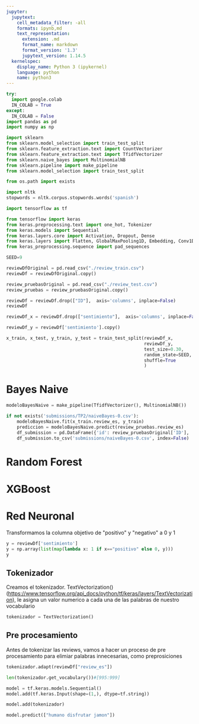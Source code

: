 ```yaml
---
jupyter:
  jupytext:
    cell_metadata_filter: -all
    formats: ipynb,md
    text_representation:
      extension: .md
      format_name: markdown
      format_version: '1.3'
      jupytext_version: 1.14.5
  kernelspec:
    display_name: Python 3 (ipykernel)
    language: python
    name: python3
---
```


```python
try:
  import google.colab
  IN_COLAB = True
except:
  IN_COLAB = False
import pandas as pd 
import numpy as np

import sklearn
from sklearn.model_selection import train_test_split
from sklearn.feature_extraction.text import CountVectorizer
from sklearn.feature_extraction.text import TfidfVectorizer
from sklearn.naive_bayes import MultinomialNB
from sklearn.pipeline import make_pipeline
from sklearn.model_selection import train_test_split

from os.path import exists

import nltk
stopwords = nltk.corpus.stopwords.words('spanish')

import tensorflow as tf

from tensorflow import keras
from keras.preprocessing.text import one_hot, Tokenizer
from keras.models import Sequential
from keras.layers.core import Activation, Dropout, Dense
from keras.layers import Flatten, GlobalMaxPooling1D, Embedding, Conv1D, LSTM, TextVectorization
from keras_preprocessing.sequence import pad_sequences
```

```python
SEED=9
```

```python
reviewDfOriginal = pd.read_csv("./review_train.csv")
reviewDf = reviewDfOriginal.copy()
```

```python
review_pruebasOriginal = pd.read_csv("./review_test.csv")
review_pruebas = review_pruebasOriginal.copy()
```

```python
reviewDf = reviewDf.drop(["ID"],  axis='columns', inplace=False)
reviewDf
```

```python
reviewDf_x = reviewDf.drop(["sentimiento"],  axis='columns', inplace=False)

reviewDf_y = reviewDf['sentimiento'].copy()

x_train, x_test, y_train, y_test = train_test_split(reviewDf_x,
                                                    reviewDf_y,
                                                    test_size=0.30,
                                                    random_state=SEED,
                                                    shuffle=True
                                                    )
```

# Bayes Naive

```python
modeloBayesNaive = make_pipeline(TfidfVectorizer(), MultinomialNB())
```

```python
if not exists('submissions/TP2/naiveBayes-0.csv'):
    modeloBayesNaive.fit(x_train.review_es, y_train)
    prediccion = modeloBayesNaive.predict(review_pruebas.review_es)
    df_submission = pd.DataFrame({'id': review_pruebasOriginal['ID'], 'sentimiento': prediccion})
    df_submission.to_csv('submissions/naiveBayes-0.csv', index=False)
```

# Random Forest


# XGBoost



# Red Neuronal


Transformamos la columna objetivo de "positivo" y "negativo" a 0 y 1

```python
y = reviewDf['sentimiento']
y = np.array(list(map(lambda x: 1 if x=="positivo" else 0, y)))
y
```
## Tokenizador


Creamos el tokenizador. TextVectorization() (https://www.tensorflow.org/api_docs/python/tf/keras/layers/TextVectorization), le asigna un valor numerico a cada una de las palabras de nuestro vocabulario

```python
tokenizador = TextVectorization()
```

## Pre procesamiento


Antes de tokenizar las reviews, vamos a hacer un proceso de pre procesamiento para elimiar palabras innecesarias, como preprosiciones 

```python
tokenizador.adapt(reviewDf["review_es"])
```

```python
len(tokenizador.get_vocabulary())#[995:999]
```

```python
model = tf.keras.models.Sequential()
model.add(tf.keras.Input(shape=(1,), dtype=tf.string))

model.add(tokenizador)

```

```python
model.predict(["humano disfrutar jamon"])

```

```python

```
